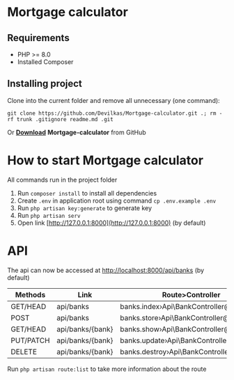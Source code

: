 # Mortgage calculator

## Requirements

 - PHP >= 8.0
 - Installed Composer

## Installing project

Clone into the current folder and remove all unnecessary (one command):

    git clone https://github.com/Devilkas/Mortgage-calculator.git .; rm -rf trunk .gitignore readme.md .git

Or **[Download](https://github.com/Devilkas/Mortgage-calculator/archive/refs/heads/main.zip)**  **Mortgage-calculator** from GitHub

# How to start Mortgage calculator
All commands run in the project folder
1. Run `composer install` to install all dependencies
2. Create `.env` in application root using command `cp .env.example .env`
3. Run `php artisan key:generate` to generate key
4. Run `php artisan serv`
5. Open link [http://127.0.0.1:8000](http://127.0.0.1:8000) (by default)

# API
 The api can now be accessed at [http://localhost:8000/api/banks](http://localhost:8000/api/banks) (by default)
  
| Methods | Link | Route>Controller|
|--|--|--|
| GET/HEAD|api/banks|banks.index›Api\BankController@index|
|POST|api/banks|banks.store›Api\BankController@store|
|GET/HEAD|api/banks/{bank}|banks.show›Api\BankController@show|
|PUT/PATCH|api/banks/{bank}|banks.update›Api\BankController@update|
|DELETE|api/banks/{bank}|banks.destroy›Api\BankController@destroy|
  
  Run `php artisan route:list` to take more information about the route